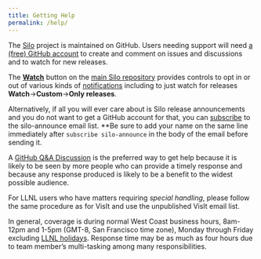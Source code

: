 ```yaml
---
title: Getting Help
permalink: /help/
---
```

The [Silo](https://github.com/LLNL/Silo) project is maintained on GitHub.
Users needing support will need [a (free) GitHub account](https://github.com/signup?ref_cta=Sign+up&ref_loc=header+logged+out&ref_page=%2F&source=header-home) to create and comment on issues and discussions and to watch for new releases.

The **[Watch](https://docs.github.com/en/account-and-profile/managing-subscriptions-and-notifications-on-github/setting-up-notifications/configuring-notifications#configuring-your-watch-settings-for-an-individual-repository)** button on the [main Silo repository](https://github.com/LLNL/Silo) provides controls to opt in or out of various kinds of [notifications](https://docs.github.com/en/account-and-profile/managing-subscriptions-and-notifications-on-github/setting-up-notifications/configuring-notifications) including to just watch for releases **Watch**->**Custom**->**Only releases**.

Alternatively, if all you will ever care about is Silo release announcements and you do not want to get a GitHub account for that, you can [subscribe](mailto:listserv@listserv.llnl.gov?subject=subscribe%20silo-announce&body=subscribe%20silo-announce) to the silo-announce email list.
**Be sure to add your name on the same line immediately after `subscribe silo-announce` in the body of the email before sending it.

A [GitHub Q&A Discussion](https://github.com/LLNL/Silo/discussions/new?category=q-a) is the preferred way to get help because it is likely to be seen by more people who can provide a timely response and because any response produced is likely to be a benefit to the widest possible audience.

For LLNL users who have matters requiring *special handling*, please follow the same procedure as for VisIt and use the unpublished VisIt email list.

In general, coverage is during normal West Coast business hours, 8am-12pm and 1-5pm (GMT-8, San Francisco time zone), Monday through Friday excluding [LLNL holidays](https://supplychain.llnl.gov/poattach/pdf/llnl_holidays.pdf).
Response time may be as much as four hours due to team member’s multi-tasking among many responsibilities.
